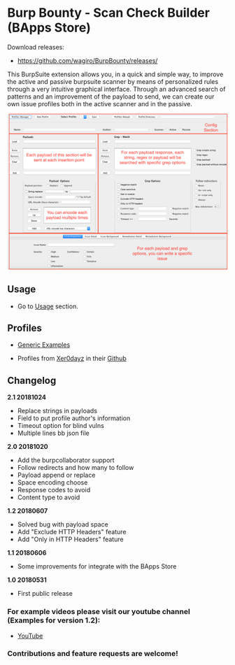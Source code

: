 # Burp Bounty - Scan Check Builder (BApps Store)

Download releases:

* https://github.com/wagiro/BurpBounty/releases/


This BurpSuite extension allows you, in a quick and simple way, to improve the active and passive burpsuite scanner by means of personalized rules through a very intuitive graphical interface. Through an advanced search of patterns and an improvement of the payload to send, we can create our own issue profiles both in the active scanner and in the passive.

![GitHub Logo](images/BurpBounty_v2.1.png)


## Usage

* Go to [Usage](https://github.com/wagiro/BurpBounty/wiki/usage) section.

## Profiles

* [Generic Examples](https://github.com/wagiro/BurpBounty/tree/master/profile_examples/)

* Profiles from [Xer0dayz](https://twitter.com/xer0dayz) in their [Github](https://github.com/1N3/IntruderPayloads/tree/master/BurpBountyPayloads)

##  Changelog
**2.1 20181024**
* Replace strings in payloads
* Field to put profile author's information
* Timeout option for blind vulns
* Multiple lines bb json file


**2.0 20181020**
* Add the burpcollaborator support
* Follow redirects and how many to follow
* Payload append or replace
* Space encoding choose
* Response codes to avoid
* Content type to avoid
 

**1.2 20180607**
 - Solved bug with payload space
 - Add "Exclude HTTP Headers" feature
 - Add "Only in HTTP Headers" feature
 
**1.1 20180606**
 - Some improvements for integrate with the BApps Store
 
**1.0 20180531**
 - First public release


### For example videos please visit our youtube channel (Examples for version 1.2):

* [YouTube](https://www.youtube.com/channel/UCSq4R2o9_nGIMHWZ4H98GkQ/videos)



### Contributions and feature requests are welcome!

